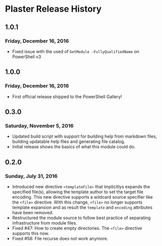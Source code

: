 # Plaster Release History

## 1.0.1
### Friday, December 16, 2016

- Fixed issue with the used of `GetModule -FullyQualifiedName` on PowerShell v3

## 1.0.0
### Friday, December 16, 2016

- First official release shipped to the PowerShell Gallery!

## 0.3.0
### Saturday, November 5, 2016

- Updated build script with support for building help from markdown files, building updatable help files and generating file catalog.
- Initial release shows the basics of what this module could do.

## 0.2.0
### Sunday, July 31, 2016

- Introduced new directive `<templateFile>` that implicitlys expands the specified file(s), allowing the
  template author to set the target file encoding.  This new directive supports a wildcard source specifier
  like the `<file>` directive.  With this change, `<file>` no longer supports template expansion and as result
   the `template` and `encoding` attributes have been removed.
- Restructured the module source to follow best practice of separating infrastructure from module files.
- Fixed #47: How to create empty directories.  The `<file>` directive supports this now.
- Fixed #58: File recurse does not work anymore.

